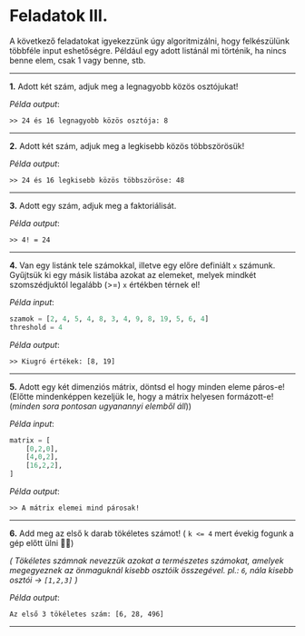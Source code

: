 # Feladatok III.

A következő feladatokat igyekezzünk úgy algoritmizálni, hogy felkészülünk többféle input eshetőségre. Például egy adott listánál mi történik, ha nincs benne elem, csak 1 vagy benne, stb.

---

**1.** Adott két szám, adjuk meg a legnagyobb közös osztójukat!

_Példa output_:

```
>> 24 és 16 legnagyobb közös osztója: 8
```

---

**2.** Adott két szám, adjuk meg a legkisebb közös többszörösük!

_Példa output_:

```
>> 24 és 16 legkisebb közös többszöröse: 48
```

---

**3.** Adott egy szám, adjuk meg a faktoriálisát.

_Példa output_:

```
>> 4! = 24
```

---

**4.** Van egy listánk tele számokkal, illetve egy előre definiált `x` számunk. Gyűjtsük ki egy másik listába azokat az elemeket, melyek mindkét szomszédjuktól legalább (>=) `x` értékben térnek el!

_Példa input_:

```py
szamok = [2, 4, 5, 4, 8, 3, 4, 9, 8, 19, 5, 6, 4]
threshold = 4
```

_Példa output_:

```
>> Kiugró értékek: [8, 19]
```

---

**5.** Adott egy két dimenziós mátrix, döntsd el hogy minden eleme páros-e! (Előtte mindenképpen kezeljük le, hogy a mátrix helyesen formázott-e! (_minden sora pontosan ugyanannyi elemből áll_))

_Példa input_:

```py
matrix = [
    [0,2,0],
    [4,0,2],
    [16,2,2],
]
```

_Példa output_:

```
>> A mátrix elemei mind párosak!
```

---

**6.** Add meg az első k darab tökéletes számot! ( `k <= 4`  mert évekig fogunk a gép előtt ülni 👨‍🔧)

_( Tökéletes számnak nevezzük azokat a természetes számokat, amelyek megegyeznek az önmaguknál kisebb osztóik összegével. pl.: `6`, nála kisebb osztói -> `[1,2,3]` )_

_Példa output_:

```
Az első 3 tökéletes szám: [6, 28, 496]
```

---

